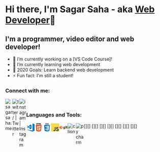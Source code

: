 # Hi there, I'm Sagar Saha - aka [Web Developer][website]👋

## I'm a programmer, video editor and web developer!
- 🔭 I’m currently working on a [VS Code Course]!
- 🌱 I’m currently learning web development
- 🥅 2020 Goals: Learn backend web development
- ⚡ Fun fact: I'm still a student!

### Connect with me:

[<img align="left" alt="sagarsaha.me" width="22px" src="https://instagram.fymy1-1.fna.fbcdn.net/v/t51.2885-19/s150x150/95233718_695218297904926_517629656082415616_n.jpg?_nc_ht=instagram.fymy1-1.fna.fbcdn.net&_nc_ohc=AUKENi_FO9UAX9znjC4&oh=05df3de24f63df69a34c1f1bc2c769f3&oe=5F57630B" />][website]
[<img align="left" alt="twitter/ | Twitter" width="22px" src="https://cdn.jsdelivr.net/npm/simple-icons@v3/icons/twitter.svg" />][twitter]
[<img align="left" alt="instagram | Instagram" width="22px" src="https://cdn.jsdelivr.net/npm/simple-icons@v3/icons/instagram.svg" />][instagram]

<br />

### Languages and Tools:

[<img align="left" alt="Visual Studio Code" width="26px" src="https://raw.githubusercontent.com/github/explore/80688e429a7d4ef2fca1e82350fe8e3517d3494d/topics/visual-studio-code/visual-studio-code.png" />][]
[<img align="left" alt="HTML5" width="26px" src="https://raw.githubusercontent.com/github/explore/80688e429a7d4ef2fca1e82350fe8e3517d3494d/topics/html/html.png" />][]
[<img align="left" alt="CSS3" width="26px" src="https://raw.githubusercontent.com/github/explore/80688e429a7d4ef2fca1e82350fe8e3517d3494d/topics/css/css.png" />][]
[<img align="left" alt="JavaScript" width="26px" src="https://raw.githubusercontent.com/github/explore/80688e429a7d4ef2fca1e82350fe8e3517d3494d/topics/javascript/javascript.png" />][]
[<img align="left" alt="Git" width="26px" src="https://raw.githubusercontent.com/github/explore/80688e429a7d4ef2fca1e82350fe8e3517d3494d/topics/git/git.png" />][]
[<img align="left" alt="clion" width="26px" src="https://resources.jetbrains.com/storage/products/clion/img/meta/clion_logo_300x300.png" />][]
[<img align="left" alt="py charm" width="26px" src="https://encrypted-tbn0.gstatic.com/images?q=tbn%3AANd9GcTmoGZkKvuCbY4q3ciF4HHd2z1qR9MKNYYmcA&usqp=CAU" />][]

<br />
<br />

[website]: www.sagarsaha.me
[twitter]: https://twitter.com/sagarsaha01
[instagram]: https://instagram.com/sagar_saha01
